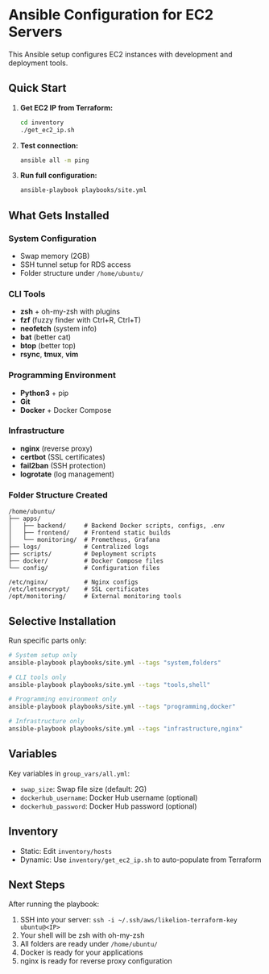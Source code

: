 # Ansible Configuration for EC2 Servers

This Ansible setup configures EC2 instances with development and deployment tools.

## Quick Start

1. **Get EC2 IP from Terraform:**
   ```bash
   cd inventory
   ./get_ec2_ip.sh
   ```

2. **Test connection:**
   ```bash
   ansible all -m ping
   ```

3. **Run full configuration:**
   ```bash
   ansible-playbook playbooks/site.yml
   ```

## What Gets Installed

### System Configuration
- Swap memory (2GB)
- SSH tunnel setup for RDS access
- Folder structure under `/home/ubuntu/`

### CLI Tools
- **zsh** + oh-my-zsh with plugins
- **fzf** (fuzzy finder with Ctrl+R, Ctrl+T)
- **neofetch** (system info)
- **bat** (better cat)
- **btop** (better top)
- **rsync**, **tmux**, **vim**

### Programming Environment
- **Python3** + pip
- **Git**
- **Docker** + Docker Compose

### Infrastructure
- **nginx** (reverse proxy)
- **certbot** (SSL certificates)
- **fail2ban** (SSH protection)  
- **logrotate** (log management)

### Folder Structure Created
```
/home/ubuntu/
├── apps/
│   ├── backend/     # Backend Docker scripts, configs, .env
│   ├── frontend/    # Frontend static builds
│   └── monitoring/  # Prometheus, Grafana
├── logs/            # Centralized logs
├── scripts/         # Deployment scripts
├── docker/          # Docker Compose files
└── config/          # Configuration files

/etc/nginx/          # Nginx configs
/etc/letsencrypt/    # SSL certificates
/opt/monitoring/     # External monitoring tools
```

## Selective Installation

Run specific parts only:

```bash
# System setup only
ansible-playbook playbooks/site.yml --tags "system,folders"

# CLI tools only  
ansible-playbook playbooks/site.yml --tags "tools,shell"

# Programming environment only
ansible-playbook playbooks/site.yml --tags "programming,docker"

# Infrastructure only
ansible-playbook playbooks/site.yml --tags "infrastructure,nginx"
```

## Variables

Key variables in `group_vars/all.yml`:
- `swap_size`: Swap file size (default: 2G)
- `dockerhub_username`: Docker Hub username (optional)
- `dockerhub_password`: Docker Hub password (optional)

## Inventory

- Static: Edit `inventory/hosts` 
- Dynamic: Use `inventory/get_ec2_ip.sh` to auto-populate from Terraform

## Next Steps

After running the playbook:
1. SSH into your server: `ssh -i ~/.ssh/aws/likelion-terraform-key ubuntu@<IP>`
2. Your shell will be zsh with oh-my-zsh
3. All folders are ready under `/home/ubuntu/`
4. Docker is ready for your applications
5. nginx is ready for reverse proxy configuration